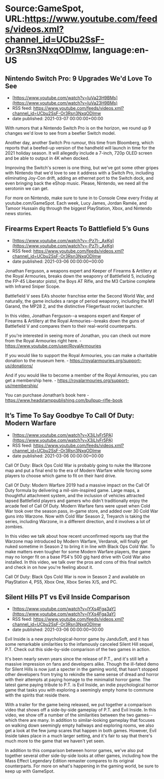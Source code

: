 # Source:GameSpot, URL:https://www.youtube.com/feeds/videos.xml?channel_id=UCbu2SsF-Or3Rsn3NxqODImw, language:en-US

## Nintendo Switch Pro: 9 Upgrades We'd Love To See
 - [https://www.youtube.com/watch?v=IuVa23H9BMs](https://www.youtube.com/watch?v=IuVa23H9BMs)
 - RSS feed: https://www.youtube.com/feeds/videos.xml?channel_id=UCbu2SsF-Or3Rsn3NxqODImw
 - date published: 2021-03-07 00:00:00+00:00

With rumors that a Nintendo Switch Pro is on the horizon, we round up 9 changes we'd love to see from a beefier Switch model.

Another day, another Switch Pro rumour, this time from Bloomberg, which reports that a beefed-up version of the handheld will launch in time for the 2021 holiday season. It will allegedly include a 7-inch, 720p OLED screen and be able to output in 4K when docked. 

Improving the Switch's screen is one thing, but we've got some other gripes with Nintendo that we'd love to see it address with a Switch Pro, including eliminating Joy-Con drift, adding an ethernet port to the Switch dock, and even bringing back the eShop music. Please, Nintendo, we need all the serotonin we can get.

For more on Nintendo, make sure to tune in to Console Crew every Friday at youtube.com/GameSpot. Each week, Lucy James, Jordan Ramée, and Tamoor Hussain dig through the biggest PlayStation, Xbox, and Nintendo news stories.

## Firearms Expert Reacts To Battlefield 5’s Guns
 - [https://www.youtube.com/watch?v=-Pz7l-_AxKg](https://www.youtube.com/watch?v=-Pz7l-_AxKg)
 - RSS feed: https://www.youtube.com/feeds/videos.xml?channel_id=UCbu2SsF-Or3Rsn3NxqODImw
 - date published: 2021-03-06 00:00:00+00:00

Jonathan Ferguson, a weapons expert and Keeper of Firearms & Artillery at the Royal Armouries, breaks down the weaponry of Battlefield 5, including the FP-45 Liberator pistol, the Boys AT Rifle, and the M3 Carbine complete with Infrared Sniper Scope.

Battlefield V sees EA’s shooter franchise enter the Second World War, and naturally, the game includes a range of period weaponry, including the M1 Garand, the MP28 2, and the distinctive Fliegerfaust rocket launcher.

In this video, Jonathan Ferguson--a weapons expert and Keeper of Firearms & Artillery at the Royal Armouries--breaks down the guns of Battlefield V and compares them to their real-world counterparts.

If you're interested in seeing more of Jonathan, you can check out more from the Royal Armouries right here. - https://www.youtube.com/user/RoyalArmouries

If you would like to support the Royal Armouries, you can make a charitable donation to the museum here. - https://royalarmouries.org/support-us/donations/

And if you would like to become a member of the Royal Armouries, you can get a membership here. - https://royalarmouries.org/support-us/membership/

You can purchase Jonathan’s book here - https://www.headstamppublishing.com/bullpup-rifle-book

## It’s Time To Say Goodbye To Call Of Duty: Modern Warfare
 - [https://www.youtube.com/watch?v=X3jLlvFr5PA](https://www.youtube.com/watch?v=X3jLlvFr5PA)
 - RSS feed: https://www.youtube.com/feeds/videos.xml?channel_id=UCbu2SsF-Or3Rsn3NxqODImw
 - date published: 2021-03-06 00:00:00+00:00

Call Of Duty: Black Ops Cold War is probably going to nuke the Warzone map and put a final end to the era of Modern Warfare while forcing some players to choose which game to fit on their hard drive. 

Call Of Duty: Modern Warfare 2019 had a massive impact on the Call Of Duty formula by delivering a mil-sim-inspired game. Large maps, a thoughtful attachment system, and the inclusion of vehicles attracted lapsed Battlefield players and gamers who didn't traditionally enjoy the arcade feel of Call Of Duty. Modern Warfare fans were upset when Cold War took over the season pass, in-game store, and added over 30 Cold War guns into Warzone. Now with Cold War Season 2, Treyarch is taking the series, including Warzone, in a different direction, and it involves a lot of zombies. 

In this video we talk about how recent unconfirmed reports say that the Warzone map introduced by Modern Warfare, Verdansk, will finally get nuked sometime in Season 2 to bring it in line with Black Ops Cold War. To make matters even tougher for some Modern Warfare players, the game may no longer fit on a base PS4's 500 gig hard drive with Cold War also installed. In this video, we talk over the pros and cons of this final switch and check in on how you're feeling about it.

Call Of Duty: Black Ops Cold War is now in Season 2 and available on PlayStation 4, PS5, Xbox One, Xbox Series X/S, and PC.

## Silent Hills PT vs Evil Inside Comparison
 - [https://www.youtube.com/watch?v=lYXs4Fga3aY](https://www.youtube.com/watch?v=lYXs4Fga3aY)
 - RSS feed: https://www.youtube.com/feeds/videos.xml?channel_id=UCbu2SsF-Or3Rsn3NxqODImw
 - date published: 2021-03-06 00:00:00+00:00

Evil Inside is a new psychological-horror game by JanduSoft, and it has some remarkable similarities to the infamously canceled Silent Hill sequel, P.T. Check out this side-by-side comparison of the two games in action.


It's been nearly seven years since the release of P.T., and it's still left a massive impression on fans and developers alike. Though the ill-fated demo for Silent Hills is now just a specter in the gaming world, that hasn't stopped other developers from trying to rekindle the same sense of dread and horror with their attempts at paying homage to the minimalist horror game. The latest game paying tribute to P.T. is Evil Inside, an indie psychological horror game that tasks you with exploring a seemingly empty home to commune with the spirits that reside there.

With a trailer for the game being released, we put together a comparison video that shows off a side-by-side gameplay of P.T. and Evil Inside. In this video, we show off a number of the similarities between the two games--which there are many. In addition to similar-looking gameplay that focuses on walking down seemingly empty hallways and exploring rooms, we also get a look at the few jump scares that happen in both games. However, Evil Inside takes place in a much larger setting, and it's fair to say that there's much more to the game that we haven't yet seen.

In addition to this comparison between horror games, we've also put together several other side-by-side looks at other games, including how the Mass Effect Legendary Edition remaster compares to its original counterparts. For more on what's happening in the gaming world, be sure to keep up with GameSpot.

